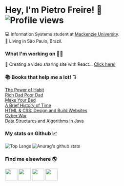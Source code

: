 # Hey, I'm Pietro Freire! 👋 ![Profile views](https://gpvc.arturio.dev/PietroFreire)
💻 Information Systems student at <a href="https://mackenzie.br"  target="_blank">Mackenzie University</a>.
<br>
📍 Living in São Paulo, Brazil.

### What I'm working on 👨‍💻
📱 Creating a video sharing site with React... <a href="https://github.com/PietroFreire/pitflix" target="_blank">Click here!</a>

### 📚 Books that help me a lot! ↴
  <a href="https://amz.run/3Qgp"  target="_blank">The Power of Habit</a>
<br>
  <a href="https://amz.run/3Qgq"  target="_blank">Rich Dad Poor Dad</a>
<br>
  <a href="https://amz.run/3Qgu"  target="_blank">Make Your Bed</a>
<br>
  <a href="https://amz.run/3Qgv"  target="_blank">A Brief History of Time</a>
<br>
  <a href="https://amz.run/3Qgw"  target="_blank">HTML & CSS: Design and Build Websites</a>
<br>
<a href="https://www.amazon.com.br/gp/product/B003F1WMAM/ref=dbs_a_def_rwt_bibl_vppi_i3"  target="_blank">Cyber War</a>
<br>
<a href="https://www.amazon.com.br/Estruturas-Dados-Algoritmos-em-Java-ebook/dp/B01784XQW4/ref=sr_1_1?dchild=1&qid=1611798554&refinements=p_27%3ARoberto+Tamassia&s=digital-text&sr=1-1&text=Roberto+Tamassia"  target="_blank">Data Structures and Algorithms in Java</a>

### My stats on Github 📈
![Top Langs](https://github-readme-stats.vercel.app/api/top-langs/?username=PietroFreire&show_icons=true&theme=dark)
![Anurag's github stats](https://github-readme-stats.vercel.app/api?username=PietroFreire&show_icons=true&theme=dark) 

 ### Find me elsewhere 🌎
<a style="text-decoration: none;" href="https://www.linkedin.com/in/pietrofreire/" target="_blank"><img width="40" src="https://image.flaticon.com/icons/svg/1384/1384014.svg"></a> 
<a style="text-decoration: none;" href="https://www.instagram.com/pietrofreire_/" target="_blank"><img width="40" src="https://image.flaticon.com/icons/svg/1384/1384015.svg"></a> 
<a style="text-decoration: none;" href="mailto:freiregabriel98@gmail.com" target="_blank"><img width="40" src="https://image.flaticon.com/icons/svg/181/181535.svg"></a> 
<a style="text-decoration: none;" href="https://pietrofreire.com" target="_blank"><img width="40" src="https://image.flaticon.com/icons/svg/49/49918.svg"></a>


<!-- -----[OTHERS]----- -->
<!--[YouTube Icon] <img width="50" src="https://image.flaticon.com/icons/svg/1384/1384012.svg"> -->
